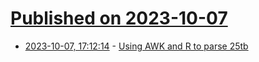 # [Published on 2023-10-07](index.md)

* [2023-10-07, 17:12:14](https://lobste.rs/s/a6hweg/using_awk_r_parse_25tb) - [Using AWK and R to parse 25tb](https://livefreeordichotomize.com/posts/2019-06-04-using-awk-and-r-to-parse-25tb/index.html)
